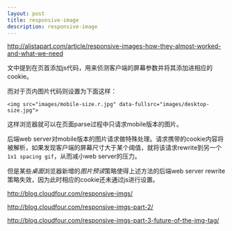 ```yaml
---
layout: post
title: responsive-image
description: responsive-image
---
```


<http://alistapart.com/article/responsive-images-how-they-almost-worked-and-what-we-need>

文中提到在页首添加js代码，用来侦测客户端的屏幕参数并将其添加进相应的cookie。

而对于页内图片代码则设置为下面这样：

    <img src="images/mobile-size.r.jpg" data-fullsrc="images/desktop-size.jpg">

这样浏览器就可以在页面parse过程中只请求mobile版本的图片。

后端web server对mobile版本的图片请求做特殊处理。请求携带的cookie内容将被解析，如果发现客户端的屏幕尺寸大于某个阈值，就将该请求rewrite到另一个`1x1 spacing gif`，从而减小web server的压力。

但是某些*桌面*浏览器新增的*图片预读*策略使得上述方法的后端web server rewrite策略失效，因为此时相应的cookie还未通过js进行设置。

<http://blog.cloudfour.com/responsive-imgs/>

<http://blog.cloudfour.com/responsive-imgs-part-2/>

<http://blog.cloudfour.com/responsive-imgs-part-3-future-of-the-img-tag/>
